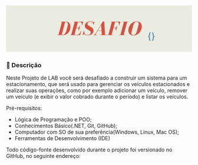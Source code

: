 <img src="https://github.com/Estudos-Gabi/anotacoes-bootcamp-fullstack/blob/main/desafio/imagens/bannerDesafio.png" alt="banners"> 

<h3> 📄 Descrição</h3>

<p>
  
Neste Projeto de LAB você será desafiado a construir um sistema para um estacionamento, que será usado para gerenciar os veículos estacionados e realizar suas operações, como por exemplo adicionar um veículo, remover um veículo (e exibir o valor cobrado durante o período) e listar os veículos.

Pré-requisitos:
- Lógica de Programação e POO;
- Conhecimentos Básico(.NET, Git, GitHub);
- Computador com SO de sua preferência(Windows, Linux, Mac OS);
- Ferramentas de Desenvolvimento (IDE)</p>


<p> Todo código-fonte desenvolvido durante o projeto foi versionado no GitHub, no seguinte endereço:
</p>

